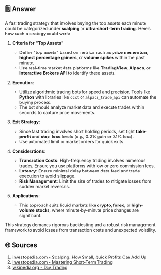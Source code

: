 ## 🗒️ Answer
A fast trading strategy that involves buying the top assets each minute could be categorized under **scalping** or **ultra-short-term trading**. Here’s how such a strategy could work:

1. **Criteria for "Top Assets"**:
   - Define "top assets" based on metrics such as **price momentum**, **highest percentage gainers**, or **volume spikes** within the past minute.
   - Use real-time market data platforms like **TradingView**, **Alpaca**, or **Interactive Brokers API** to identify these assets.

2. **Execution**:
   - Utilize algorithmic trading bots for speed and precision. Tools like **Python** with libraries like `ccxt` or `alpaca_trade_api` can automate the buying process.
   - The bot should analyze market data and execute trades within seconds to capture price movements.

3. **Exit Strategy**:
   - Since fast trading involves short holding periods, set tight **take-profit** and **stop-loss** levels (e.g., 0.2% gain or 0.1% loss).
   - Use automated limit or market orders for quick exits.

4. **Considerations**:
   - **Transaction Costs**: High-frequency trading involves numerous trades. Ensure you use platforms with low or zero commission fees.
   - **Latency**: Ensure minimal delay between data feed and trade execution to avoid slippage.
   - **Risk Management**: Limit the size of trades to mitigate losses from sudden market reversals.

5. **Applications**:
   - This approach suits liquid markets like **crypto**, **forex**, or **high-volume stocks**, where minute-by-minute price changes are significant.

This strategy demands rigorous backtesting and a robust risk management framework to avoid losses from transaction costs and unexpected volatility.

## 🌐 Sources
1. [investopedia.com - Scalping: How Small, Quick Profits Can Add Up](https://www.investopedia.com/articles/trading/05/scalping.asp)
2. [investopedia.com - Mastering Short-Term Trading](https://www.investopedia.com/articles/trading/09/short-term-trading.asp)
3. [wikipedia.org - Day Trading](https://en.wikipedia.org/wiki/Day_trading)